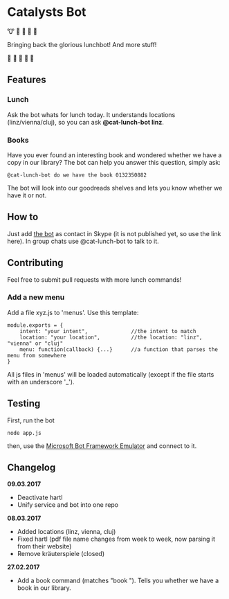 # Catalysts Bot

:cow: :sushi: :hamburger: :spaghetti: :stew:

Bringing back the glorious lunchbot! And more stuff!

:rice: :green_apple: :beers: :fork_and_knife: :poultry_leg:

## Features

### Lunch

Ask the bot whats for lunch today. It understands locations (linz/vienna/cluj), so you can ask **@cat-lunch-bot linz**. 

### Books

Have you ever found an interesting book and wondered whether we have a copy in our library? The bot can help you answer this question, simply ask:
```
@cat-lunch-bot do we have the book 0132350882
```
The bot will look into our goodreads shelves and lets you know whether we have it or not.

## How to

Just add [the bot](https://join.skype.com/bot/1e7994e1-ae54-4ed0-be74-05e16bc835d6) as contact in Skype (it is not published yet, so use the link here). In group chats use @cat-lunch-bot to talk to it.

## Contributing

Feel free to submit pull requests with more lunch commands! 

### Add a new menu

Add a file xyz.js to 'menus'. Use this template:

```
module.exports = {
	intent: "your intent",				//the intent to match
	location: "your location",			//the location: "linz", "vienna" or "cluj"
	menu: function(callback) {...}		//a function that parses the menu from somewhere
}
```

All js files in 'menus' will be loaded automatically (except if the file starts with an underscore '_').

## Testing

First, run the bot 

```
node app.js
```

then, use the [Microsoft Bot Framework Emulator](https://docs.botframework.com/en-us/tools/bot-framework-emulator/) and connect to it.

## Changelog
**09.03.2017**

- Deactivate hartl
- Unify service and bot into one repo

**08.03.2017**	

- Added locations (linz, vienna, cluj)
- Fixed hartl (pdf file name changes from week to week, now parsing it from their website)
- Remove kräuterspiele (closed)

**27.02.2017**

- Add a book command (matches "book <isbn>"). Tells you whether we have a book in our library.
